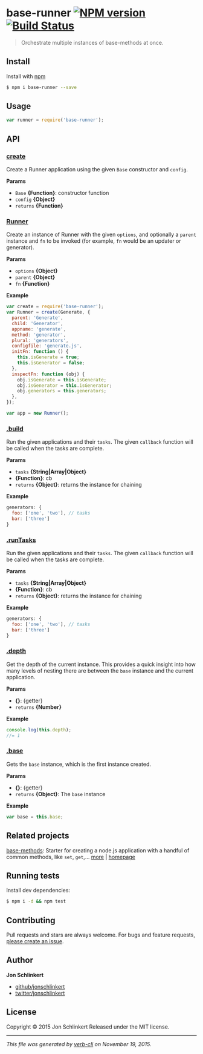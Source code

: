 # base-runner [![NPM version](https://badge.fury.io/js/base-runner.svg)](http://badge.fury.io/js/base-runner)  [![Build Status](https://travis-ci.org/jonschlinkert/base-runner.svg)](https://travis-ci.org/jonschlinkert/base-runner)

> Orchestrate multiple instances of base-methods at once.

## Install

Install with [npm](https://www.npmjs.com/)

```sh
$ npm i base-runner --save
```

## Usage

```js
var runner = require('base-runner');
```

## API

### [create](index.js#L17)

Create a Runner application using the given `Base` constructor
and `config`.

**Params**

* `Base` **{Function}**: constructor function
* `config` **{Object}**
* `returns` **{Function}**

### [Runner](index.js#L66)

Create an instance of Runner with the given `options`, and optionally a `parent` instance and `fn` to be invoked (for example, `fn` would be an updater or generator).

**Params**

* `options` **{Object}**
* `parent` **{Object}**
* `fn` **{Function}**

**Example**

```js
var create = require('base-runner');
var Runner = create(Generate, {
  parent: 'Generate',
  child: 'Generator',
  appname: 'generate',
  method: 'generator',
  plural: 'generators',
  configfile: 'generate.js',
  initFn: function () {
    this.isGenerate = true;
    this.isGenerator = false;
  },
  inspectFn: function (obj) {
    obj.isGenerate = this.isGenerate;
    obj.isGenerator = this.isGenerator;
    obj.generators = this.generators;
  },
});

var app = new Runner();
```

### [.build](index.js#L177)

Run the given applications and their `tasks`. The given `callback` function will be called when the tasks are complete.

**Params**

* `tasks` **{String|Array|Object}**
* **{Function}**: cb
* `returns` **{Object}**: returns the instance for chaining

**Example**

```js
generators: {
  foo: ['one', 'two'], // tasks
  bar: ['three']
}
```

### [.runTasks](index.js#L214)

Run the given applications and their `tasks`. The given `callback` function will be called when the tasks are complete.

**Params**

* `tasks` **{String|Array|Object}**
* **{Function}**: cb
* `returns` **{Object}**: returns the instance for chaining

**Example**

```js
generators: {
  foo: ['one', 'two'], // tasks
  bar: ['three']
}
```

### [.depth](index.js#L285)

Get the depth of the current instance. This provides a quick insight into how many levels of nesting there are between the `base` instance and the current application.

**Params**

* **{}**: {getter}
* `returns` **{Number}**

**Example**

```js
console.log(this.depth);
//= 1
```

### [.base](index.js#L303)

Gets the `base` instance, which is the first instance created.

**Params**

* **{}**: {getter}
* `returns` **{Object}**: The `base` instance

**Example**

```js
var base = this.base;
```

## Related projects

[base-methods](https://www.npmjs.com/package/base-methods): Starter for creating a node.js application with a handful of common methods, like `set`, `get`,… [more](https://www.npmjs.com/package/base-methods) | [homepage](https://github.com/jonschlinkert/base-methods)

## Running tests

Install dev dependencies:

```sh
$ npm i -d && npm test
```

## Contributing

Pull requests and stars are always welcome. For bugs and feature requests, [please create an issue](/new).

## Author

**Jon Schlinkert**

+ [github/jonschlinkert](https://github.com/jonschlinkert)
+ [twitter/jonschlinkert](http://twitter.com/jonschlinkert)

## License

Copyright © 2015 Jon Schlinkert
Released under the MIT license.

***

_This file was generated by [verb-cli](https://github.com/assemble/verb-cli) on November 19, 2015._